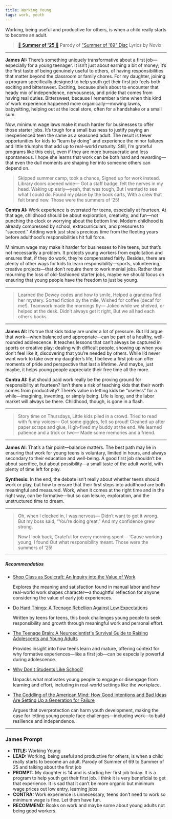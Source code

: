 ```yaml
---
title: Working Young
tags: work, youth
---
```


Working, being useful and productive for others, is when a child really starts to become an adult.

<!--more-->

> [ 🎵 **Summer of '25** 🎵](https://suno.com/s/UNfEx9XUeDPwv8pq)  Parody of ["Summer of '69" ](https://genius.com/Bryan-adams-summer-of-69-lyrics) [Disc](https://amzn.to/4knkejq)
> Lyrics by Novix
>




---

**James AI:**
There’s something uniquely transformative about a first job—especially for a young teenager. It isn’t just about earning a bit of money; it’s the first taste of being genuinely useful to others, of having responsibilities that matter beyond the classroom or family chores. For my daughter, joining a program specifically designed to help youth get their first job feels both exciting and bittersweet. Exciting, because she’s about to encounter that heady mix of independence, nervousness, and pride that comes from having real duties. Bittersweet, because I remember a time when this kind of work experience happened more organically—mowing lawns, babysitting, helping out at the local store, often for a handshake or a small sum.

Now, minimum wage laws make it much harder for businesses to offer those starter jobs. It’s tough for a small business to justify paying an inexperienced teen the same as a seasoned adult. The result is fewer opportunities for kids to “learn by doing” and experience the minor failures and little triumphs that add up to real-world maturity. Still, I’m grateful programs like this exist, even if they are more bureaucratic and less spontaneous. I hope she learns that work can be both hard and rewarding—that even the dull moments are shaping her into someone others can depend on.

> Skipped summer camp, took a chance,
> Signed up for work instead.
> Library doors opened wide—
> Got a staff badge, felt the nerves in my head.
> Waking up early—yeah, that was tough,
> But I wanted to see what I could do.
> Found my place by the book carts,
> With a crew that felt brand new.
> Those were the summers of ‘25!

**Contra AI:**
Work experience is overrated for teens, especially at fourteen. At that age, childhood should be about exploration, creativity, and fun—not punching the clock or worrying about the bottom line. Modern childhood is already compressed by school, extracurriculars, and pressures to “succeed.” Adding work just steals precious time from the fleeting years before adulthood’s responsibilities hit full force.

Minimum wage may make it harder for businesses to hire teens, but that’s not necessarily a problem. It protects young workers from exploitation and ensures that, if they do work, they’re compensated fairly. Besides, there are plenty of other ways for kids to learn responsibility—sports, volunteering, creative projects—that don’t require them to work menial jobs. Rather than mourning the loss of old-fashioned starter jobs, maybe we should focus on ensuring that young people have the freedom to just be young.

---
> Learned the Dewey codes and how to smile,
> Helped a grandma find her mystery.
> Sorted fiction by the mile,
> Wished for coffee (decaf for me!).
> Teamwork made the mornings fly—
> Joked while we shelved, or helped at the desk.
> Didn’t always get it right,
> But we all had each other’s backs.

---

**James AI:**
It’s true that kids today are under a lot of pressure. But I’d argue that work—when balanced and appropriate—can be part of a healthy, well-rounded adolescence. It teaches lessons that can’t always be captured in sports or creative play: dealing with difficult people, showing up when you don’t feel like it, discovering that you’re needed by others. While I’d never want work to take over my daughter’s life, I believe a first job can offer moments of pride and perspective that last a lifetime. And maybe, just maybe, it helps young people appreciate their free time all the more.

**Contra AI:**
But should paid work really be the proving ground for responsibility at fourteen? Isn’t there a risk of teaching kids that their worth comes from productivity? There’s value in letting kids be “useless” for a while—imagining, inventing, or simply being. Life is long, and the labor market will always be there. Childhood, though, is gone in a flash.

---

> Story time on Thursdays,
> Little kids piled in a crowd.
> Tried to read with funny voices—
> Got some giggles, felt so proud!
> Cleaned up after paper scraps and glue,
> High-fived my buddy at the end.
> We learned patience and a trick or two—
> Made some memories and a friend.

---

**James AI**:
That’s a fair point—balance matters. The best path may lie in ensuring that work for young teens is voluntary, limited in hours, and always secondary to their education and well-being. A good first job shouldn’t be about sacrifice, but about possibility—a small taste of the adult world, with plenty of time left for play.


**Synthesis:**
In the end, the debate isn’t really about whether teens should work or play, but how to ensure that their first steps into adulthood are both meaningful and measured. Work, when it comes at the right time and in the right way, can be formative—but so can leisure, exploration, and the unstructured time to dream.

---

> Oh, when I clocked in, I was nervous—
> Didn’t want to get it wrong.
> But my boss said, “You’re doing great,”
> And my confidence grew strong.
>
> Now I look back,
> Grateful for every morning spent—
> ‘Cause working young, I found
> Out what responsibility meant.
> Those were the summers of ‘25!

---

##### Recommendatios
- [Shop Class as Soulcraft: An Inquiry into the Value of Work](https://amzn.to/3Tr7ygp)

  Explores the meaning and satisfaction found in manual labor and how real-world work shapes character—a thoughtful reflection for anyone considering the value of early job experiences.
- [Do Hard Things: A Teenage Rebellion Against Low Expectations](https://amzn.to/44fVkgS)

  Written by teens for teens, this book challenges young people to seek responsibility and growth through meaningful work and personal effort.
- [The Teenage Brain: A Neuroscientist's Survival Guide to Raising Adolescents and Young Adults](https://amzn.to/3GmzeAf)

  Provides insight into how teens learn and mature, offering context for why formative experiences—like a first job—can be especially powerful during adolescence.
- [Why Don't Students Like School?](https://amzn.to/4eC7T9D)

  Unpacks what motivates young people to engage or disengage from learning and effort, including in real-world settings like the workplace.
- [The Coddling of the American Mind: How Good Intentions and Bad Ideas Are Setting Up a Generation for Failure](https://amzn.to/3GqzvSM)

  Argues that overprotection can harm youth development, making the case for letting young people face challenges—including work—to build resilience and independence.

---

### James Prompt





* **TITLE:** Working Young
* **LEAD:** Working, being useful and productive for others, is when a child really starts to become an adult. Parody of Summer of 69 to Summer of 25 and talking about the first job
* **PROMPT:** My daughter is 14 and is starting her first job today. It is a program to help youth get their first job. I think it is very beneficial to get that experience. It is sad that it can’t be more organic but minimum wage prices out low entry, learning jobs.
* **CONTRA:** Work experience is unnecessary, teens don’t need to work so minimum wage is fine. Let them have fun.
* **RECOMMEND:** Books on work and maybe some about young adults not being good workers.
